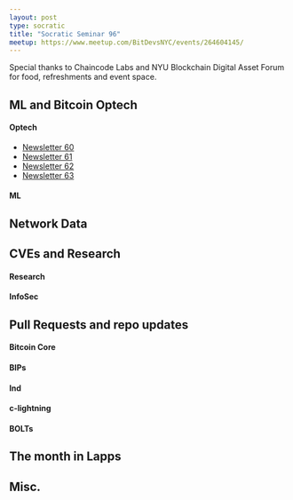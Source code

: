 ```yaml
---
layout: post
type: socratic
title: "Socratic Seminar 96"
meetup: https://www.meetup.com/BitDevsNYC/events/264604145/
---
```


Special thanks to Chaincode Labs and NYU Blockchain Digital Asset Forum for food, refreshments and event space.


## ML and Bitcoin Optech

#### Optech
- [Newsletter 60](https://bitcoinops.org/en/newsletters/2019/08/21/)
- [Newsletter 61](https://bitcoinops.org/en/newsletters/2019/08/28/)
- [Newsletter 62](https://bitcoinops.org/en/newsletters/2019/09/04/)
- [Newsletter 63](https://bitcoinops.org/en/newsletters/2019/09/11/)

#### ML

## Network Data

 
## CVEs and Research

#### Research


#### InfoSec

## Pull Requests and repo updates

#### Bitcoin Core


#### BIPs


#### lnd


#### c-lightning


#### BOLTs


## The month in Lapps


## Misc.


